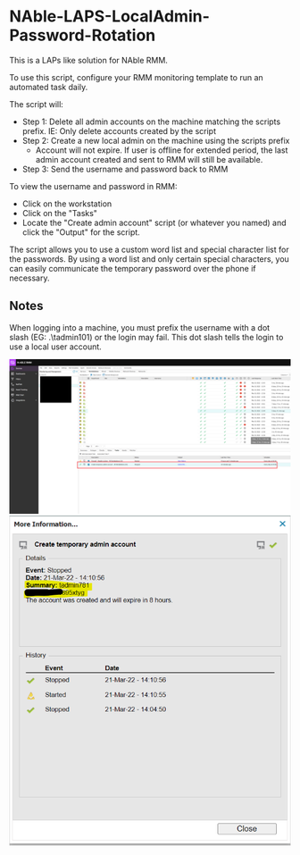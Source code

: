 # NAble-LAPS-LocalAdmin-Password-Rotation
This is a LAPs like solution for NAble RMM.

To use this script, configure your RMM monitoring template to run an automated task daily.

The script will:
- Step 1: Delete all admin accounts on the machine matching the scripts prefix. IE: Only delete accounts created by the script
- Step 2: Create a new local admin on the machine using the scripts prefix
  - Account will not expire. If user is offline for extended period, the last admin account created and sent to RMM will still be available.
- Step 3: Send the username and password back to RMM

To view the username and password in RMM:
- Click on the workstation
- Click on the "Tasks"
- Locate the "Create admin account" script (or whatever you named) and click the "Output" for the script.

The script allows you to use a custom word list and special character list for the passwords. By using a word list and only certain special characters, you can easily communicate the temporary password over the phone if necessary.

## Notes
When logging into a machine, you must prefix the username with a dot slash (EG: .\tadmin101) or the login may fail. This dot slash tells the login to use a local user account.

![Screenshot1](/screenshots/rmm-create-temp-admin1.png)
![Screenshot2](/screenshots/rmm-create-temp-admin-result.png)
